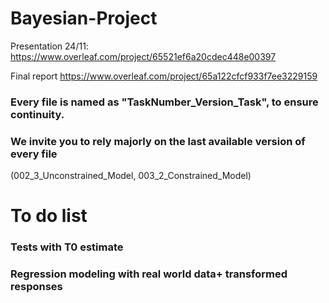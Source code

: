 # Bayesian-Project

Presentation 24/11: https://www.overleaf.com/project/65521ef6a20cdec448e00397

Final report https://www.overleaf.com/project/65a122cfcf933f7ee3229159

### Every file is named as "TaskNumber_Version_Task", to ensure continuity.

### We invite you to rely majorly on the last available version of every file 
(002_3_Unconstrained_Model, 003_2_Constrained_Model)

# To do list
### Tests with T0 estimate

### Regression modeling with real world data+ transformed responses

